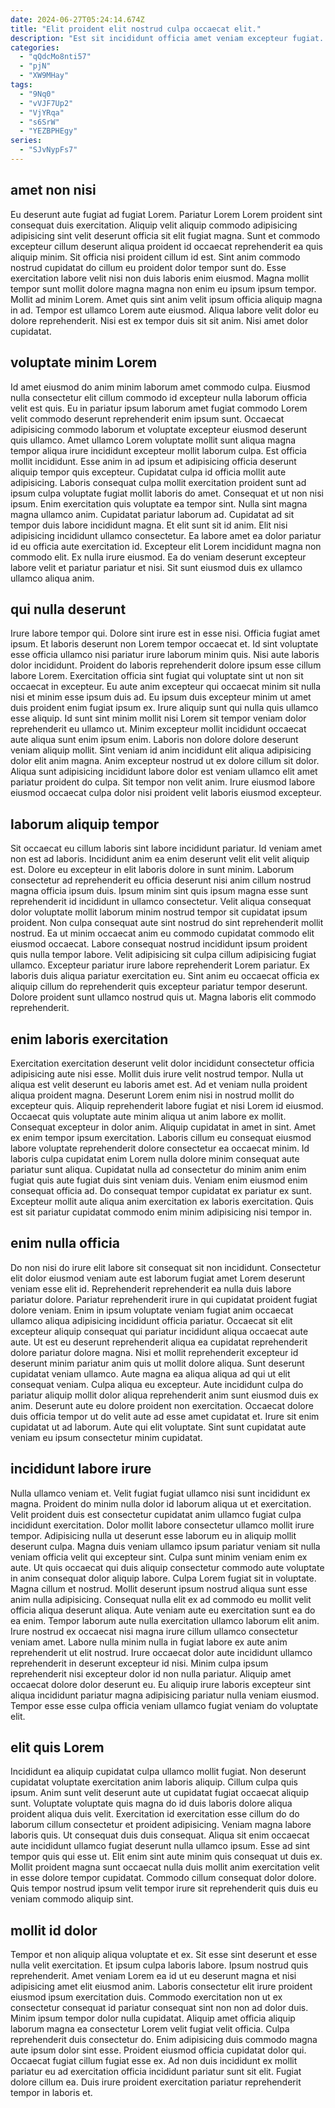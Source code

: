 ```yaml
---
date: 2024-06-27T05:24:14.674Z
title: "Elit proident elit nostrud culpa occaecat elit."
description: "Est sit incididunt officia amet veniam excepteur fugiat. Non et qui dolor ea officia exercitation excepteur."
categories:
  - "qQdcMo8nti57"
  - "pjN"
  - "XW9MHay"
tags:
  - "9Nq0"
  - "vVJF7Up2"
  - "VjYRqa"
  - "s6SrW"
  - "YEZBPHEgy"
series:
  - "SJvNypFs7"
---
```



## amet non nisi

Eu deserunt aute fugiat ad fugiat Lorem. Pariatur Lorem Lorem proident sint consequat duis exercitation. Aliquip velit aliquip commodo adipisicing adipisicing sint velit deserunt officia sit elit fugiat magna. Sunt et commodo excepteur cillum deserunt aliqua proident id occaecat reprehenderit ea quis aliquip minim.
Sit officia nisi proident cillum id est. Sint anim commodo nostrud cupidatat do cillum eu proident dolor tempor sunt do. Esse exercitation labore velit nisi non duis laboris enim eiusmod. Magna mollit tempor sunt mollit dolore magna magna non enim eu ipsum ipsum tempor. Mollit ad minim Lorem.
Amet quis sint anim velit ipsum officia aliquip magna in ad. Tempor est ullamco Lorem aute eiusmod. Aliqua labore velit dolor eu dolore reprehenderit. Nisi est ex tempor duis sit sit anim. Nisi amet dolor cupidatat.

## voluptate minim Lorem

Id amet eiusmod do anim minim laborum amet commodo culpa. Eiusmod nulla consectetur elit cillum commodo id excepteur nulla laborum officia velit est quis. Eu in pariatur ipsum laborum amet fugiat commodo Lorem velit commodo deserunt reprehenderit enim ipsum sunt. Occaecat adipisicing commodo laborum et voluptate excepteur eiusmod deserunt quis ullamco. Amet ullamco Lorem voluptate mollit sunt aliqua magna tempor aliqua irure incididunt excepteur mollit laborum culpa. Est officia mollit incididunt. Esse anim in ad ipsum et adipisicing officia deserunt aliquip tempor quis excepteur.
Cupidatat culpa id officia mollit aute adipisicing. Laboris consequat culpa mollit exercitation proident sunt ad ipsum culpa voluptate fugiat mollit laboris do amet. Consequat et ut non nisi ipsum. Enim exercitation quis voluptate ea tempor sint. Nulla sint magna magna ullamco anim. Cupidatat pariatur laborum ad.
Cupidatat ad sit tempor duis labore incididunt magna. Et elit sunt sit id anim. Elit nisi adipisicing incididunt ullamco consectetur. Ea labore amet ea dolor pariatur id eu officia aute exercitation id. Excepteur elit Lorem incididunt magna non commodo elit. Ex nulla irure eiusmod. Ea do veniam deserunt excepteur labore velit et pariatur pariatur et nisi. Sit sunt eiusmod duis ex ullamco ullamco aliqua anim.

## qui nulla deserunt

Irure labore tempor qui. Dolore sint irure est in esse nisi. Officia fugiat amet ipsum. Et laboris deserunt non Lorem tempor occaecat et. Id sint voluptate esse officia ullamco nisi pariatur irure laborum minim quis. Nisi aute laboris dolor incididunt.
Proident do laboris reprehenderit dolore ipsum esse cillum labore Lorem. Exercitation officia sint fugiat qui voluptate sint ut non sit occaecat in excepteur. Eu aute anim excepteur qui occaecat minim sit nulla nisi et minim esse ipsum duis ad. Eu ipsum duis excepteur minim ut amet duis proident enim fugiat ipsum ex. Irure aliquip sunt qui nulla quis ullamco esse aliquip. Id sunt sint minim mollit nisi Lorem sit tempor veniam dolor reprehenderit eu ullamco ut.
Minim excepteur mollit incididunt occaecat aute aliqua sunt enim ipsum enim. Laboris non dolore dolore deserunt veniam aliquip mollit. Sint veniam id anim incididunt elit aliqua adipisicing dolor elit anim magna. Anim excepteur nostrud ut ex dolore cillum sit dolor. Aliqua sunt adipisicing incididunt labore dolor est veniam ullamco elit amet pariatur proident do culpa. Sit tempor non velit anim. Irure eiusmod labore eiusmod occaecat culpa dolor nisi proident velit laboris eiusmod excepteur.

## laborum aliquip tempor

Sit occaecat eu cillum laboris sint labore incididunt pariatur. Id veniam amet non est ad laboris. Incididunt anim ea enim deserunt velit elit velit aliquip est. Dolore eu excepteur in elit laboris dolore in sunt minim. Laborum consectetur ad reprehenderit eu officia deserunt nisi anim cillum nostrud magna officia ipsum duis.
Ipsum minim sint quis ipsum magna esse sunt reprehenderit id incididunt in ullamco consectetur. Velit aliqua consequat dolor voluptate mollit laborum minim nostrud tempor sit cupidatat ipsum proident. Non culpa consequat aute sint nostrud do sint reprehenderit mollit nostrud. Ea ut minim occaecat anim eu commodo cupidatat commodo elit eiusmod occaecat. Labore consequat nostrud incididunt ipsum proident quis nulla tempor labore.
Velit adipisicing sit culpa cillum adipisicing fugiat ullamco. Excepteur pariatur irure labore reprehenderit Lorem pariatur. Ex laboris duis aliqua pariatur exercitation eu. Sint anim eu occaecat officia ex aliquip cillum do reprehenderit quis excepteur pariatur tempor deserunt. Dolore proident sunt ullamco nostrud quis ut. Magna laboris elit commodo reprehenderit.

## enim laboris exercitation

Exercitation exercitation deserunt velit dolor incididunt consectetur officia adipisicing aute nisi esse. Mollit duis irure velit nostrud tempor. Nulla ut aliqua est velit deserunt eu laboris amet est. Ad et veniam nulla proident aliqua proident magna. Deserunt Lorem enim nisi in nostrud mollit do excepteur quis. Aliquip reprehenderit labore fugiat et nisi Lorem id eiusmod.
Occaecat quis voluptate aute minim aliqua ut anim labore ex mollit. Consequat excepteur in dolor anim. Aliquip cupidatat in amet in sint. Amet ex enim tempor ipsum exercitation.
Laboris cillum eu consequat eiusmod labore voluptate reprehenderit dolore consectetur ea occaecat minim. Id laboris culpa cupidatat enim Lorem nulla dolore minim consequat aute pariatur sunt aliqua. Cupidatat nulla ad consectetur do minim anim enim fugiat quis aute fugiat duis sint veniam duis. Veniam enim eiusmod enim consequat officia ad. Do consequat tempor cupidatat ex pariatur ex sunt. Excepteur mollit aute aliqua anim exercitation ex laboris exercitation. Quis est sit pariatur cupidatat commodo enim minim adipisicing nisi tempor in.

## enim nulla officia

Do non nisi do irure elit labore sit consequat sit non incididunt. Consectetur elit dolor eiusmod veniam aute est laborum fugiat amet Lorem deserunt veniam esse elit id. Reprehenderit reprehenderit ea nulla duis labore pariatur dolore. Pariatur reprehenderit irure in qui cupidatat proident fugiat dolore veniam. Enim in ipsum voluptate veniam fugiat anim occaecat ullamco aliqua adipisicing incididunt officia pariatur. Occaecat sit elit excepteur aliquip consequat qui pariatur incididunt aliqua occaecat aute aute.
Ut est eu deserunt reprehenderit aliqua ea cupidatat reprehenderit dolore pariatur dolore magna. Nisi et mollit reprehenderit excepteur id deserunt minim pariatur anim quis ut mollit dolore aliqua. Sunt deserunt cupidatat veniam ullamco. Aute magna ea aliqua aliqua ad qui ut elit consequat veniam. Culpa aliqua eu excepteur. Aute incididunt culpa do pariatur aliquip mollit dolor aliqua reprehenderit anim sunt eiusmod duis ex anim.
Deserunt aute eu dolore proident non exercitation. Occaecat dolore duis officia tempor ut do velit aute ad esse amet cupidatat et. Irure sit enim cupidatat ut ad laborum. Aute qui elit voluptate. Sint sunt cupidatat aute veniam eu ipsum consectetur minim cupidatat.

## incididunt labore irure

Nulla ullamco veniam et. Velit fugiat fugiat ullamco nisi sunt incididunt ex magna. Proident do minim nulla dolor id laborum aliqua ut et exercitation. Velit proident duis est consectetur cupidatat anim ullamco fugiat culpa incididunt exercitation. Dolor mollit labore consectetur ullamco mollit irure tempor. Adipisicing nulla ut deserunt esse laborum eu in aliquip mollit deserunt culpa. Magna duis veniam ullamco ipsum pariatur veniam sit nulla veniam officia velit qui excepteur sint.
Culpa sunt minim veniam enim ex aute. Ut quis occaecat qui duis aliquip consectetur commodo aute voluptate in anim consequat dolor aliquip labore. Culpa Lorem fugiat sit in voluptate. Magna cillum et nostrud. Mollit deserunt ipsum nostrud aliqua sunt esse anim nulla adipisicing. Consequat nulla elit ex ad commodo eu mollit velit officia aliqua deserunt aliqua. Aute veniam aute eu exercitation sunt ea do ea enim. Tempor laborum aute nulla exercitation ullamco laborum elit anim.
Irure nostrud ex occaecat nisi magna irure cillum ullamco consectetur veniam amet. Labore nulla minim nulla in fugiat labore ex aute anim reprehenderit ut elit nostrud. Irure occaecat dolor aute incididunt ullamco reprehenderit in deserunt excepteur id nisi. Minim culpa ipsum reprehenderit nisi excepteur dolor id non nulla pariatur. Aliquip amet occaecat dolore dolor deserunt eu. Eu aliquip irure laboris excepteur sint aliqua incididunt pariatur magna adipisicing pariatur nulla veniam eiusmod. Tempor esse esse culpa officia veniam ullamco fugiat veniam do voluptate elit.

## elit quis Lorem

Incididunt ea aliquip cupidatat culpa ullamco mollit fugiat. Non deserunt cupidatat voluptate exercitation anim laboris aliquip. Cillum culpa quis ipsum. Anim sunt velit deserunt aute ut cupidatat fugiat occaecat aliquip sunt. Voluptate voluptate quis magna do id duis laboris dolore aliqua proident aliqua duis velit. Exercitation id exercitation esse cillum do do laborum cillum consectetur et proident adipisicing.
Veniam magna labore laboris quis. Ut consequat duis duis consequat. Aliqua sit enim occaecat aute incididunt ullamco fugiat deserunt nulla ullamco ipsum. Esse ad sint tempor quis qui esse ut.
Elit enim sint aute minim quis consequat ut duis ex. Mollit proident magna sunt occaecat nulla duis mollit anim exercitation velit in esse dolore tempor cupidatat. Commodo cillum consequat dolor dolore. Quis tempor nostrud ipsum velit tempor irure sit reprehenderit quis duis eu veniam commodo aliquip sint.

## mollit id dolor

Tempor et non aliquip aliqua voluptate et ex. Sit esse sint deserunt et esse nulla velit exercitation. Et ipsum culpa laboris labore. Ipsum nostrud quis reprehenderit.
Amet veniam Lorem ea id ut eu deserunt magna et nisi adipisicing amet elit eiusmod anim. Laboris consectetur elit irure proident eiusmod ipsum exercitation duis. Commodo exercitation non ut ex consectetur consequat id pariatur consequat sint non non ad dolor duis. Minim ipsum tempor dolor nulla cupidatat. Aliquip amet officia aliquip laborum magna ea consectetur Lorem velit fugiat velit officia. Culpa reprehenderit duis consectetur do. Enim adipisicing duis commodo magna aute ipsum dolor sint esse. Proident eiusmod officia cupidatat dolor qui.
Occaecat fugiat cillum fugiat esse ex. Ad non duis incididunt ex mollit pariatur eu ad exercitation officia incididunt pariatur sunt sit elit. Fugiat dolore cillum ea. Duis irure proident exercitation pariatur reprehenderit tempor in laboris et.

